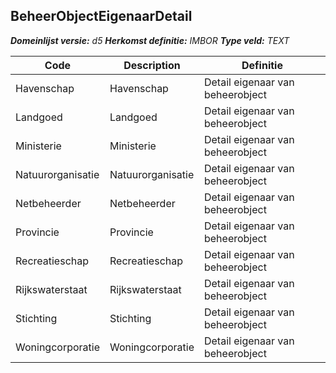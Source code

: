 ﻿## BeheerObjectEigenaarDetail

*__Domeinlijst versie:__ d5*
*__Herkomst definitie:__ IMBOR*
*__Type veld:__ TEXT*

|__Code__ |__Description__ |__Definitie__	|
|	---	|	---	|   ---	| 
| Havenschap | Havenschap | Detail eigenaar van beheerobject |
| Landgoed | Landgoed | Detail eigenaar van beheerobject |
| Ministerie | Ministerie | Detail eigenaar van beheerobject |
| Natuurorganisatie | Natuurorganisatie | Detail eigenaar van beheerobject |
| Netbeheerder | Netbeheerder | Detail eigenaar van beheerobject |
| Provincie | Provincie | Detail eigenaar van beheerobject |
| Recreatieschap | Recreatieschap | Detail eigenaar van beheerobject |
| Rijkswaterstaat | Rijkswaterstaat | Detail eigenaar van beheerobject |
| Stichting | Stichting | Detail eigenaar van beheerobject |
| Woningcorporatie | Woningcorporatie | Detail eigenaar van beheerobject |
